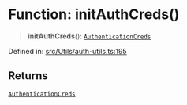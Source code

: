 # Function: initAuthCreds()

> **initAuthCreds**(): [`AuthenticationCreds`](../type-aliases/AuthenticationCreds.md)

Defined in: [src/Utils/auth-utils.ts:195](https://github.com/Fokusdotid/Baileys/blob/d7495b24bcd136e35724329fba661cfcc0bc8eed/src/Utils/auth-utils.ts#L195)

## Returns

[`AuthenticationCreds`](../type-aliases/AuthenticationCreds.md)
